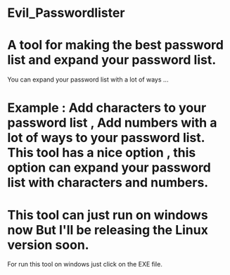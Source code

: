 # Evil_Passwordlister
A tool for making the best password list and expand your password list.
=======================================================================
You can expand your password list with a lot of ways ...

Example : Add characters to your password list , Add numbers with a lot of ways to your password list.
This tool has a nice option , this option can expand your password list with characters and numbers.
=====================================================================================================
This tool can just run on windows now But I'll be releasing the Linux version soon.
=====================================================================================================
For run this tool on windows just click on the EXE file.
